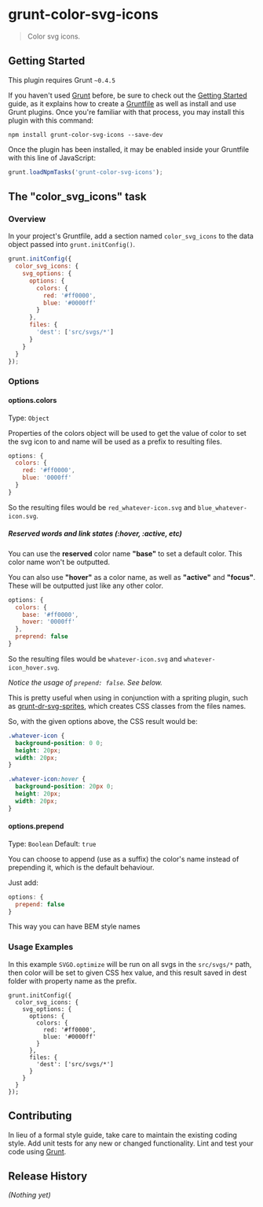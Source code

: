 # grunt-color-svg-icons

> Color svg icons.

## Getting Started
This plugin requires Grunt `~0.4.5`

If you haven't used [Grunt](http://gruntjs.com/) before, be sure to check out the [Getting Started](http://gruntjs.com/getting-started) guide, as it explains how to create a [Gruntfile](http://gruntjs.com/sample-gruntfile) as well as install and use Grunt plugins. Once you're familiar with that process, you may install this plugin with this command:

```shell
npm install grunt-color-svg-icons --save-dev
```

Once the plugin has been installed, it may be enabled inside your Gruntfile with this line of JavaScript:

```js
grunt.loadNpmTasks('grunt-color-svg-icons');
```

## The "color_svg_icons" task

### Overview
In your project's Gruntfile, add a section named `color_svg_icons` to the data object passed into `grunt.initConfig()`.

```js
grunt.initConfig({
  color_svg_icons: {
    svg_options: {
      options: {
        colors: {
          red: '#ff0000',
          blue: '#0000ff'
        }
      },
      files: {
        'dest': ['src/svgs/*']
      }
    }
  }
});
```

### Options

#### options.colors
Type: `Object`

Properties of the colors object will be used to get the value of color to set the svg icon to and name will be used as a prefix to resulting files.

```js
options: {
  colors: {
    red: '#ff0000',
    blue: '0000ff'
  }
}
```

So the resulting files would be `red_whatever-icon.svg` and `blue_whatever-icon.svg`.

##### Reserved words and link states (:hover, :active, etc)

You can use the **reserved** color name **"base"** to set a default color. This color name won't be outputted.

You can also use **"hover"** as a color name, as well as **"active"** and **"focus"**. These will be outputted just like any other color.

```js
options: {
  colors: {
    base: '#ff0000',
    hover: '0000ff'
  },
  preprend: false
}
```

So the resulting files would be `whatever-icon.svg` and `whatever-icon_hover.svg`.

_Notice the usage of `prepend: false`. See below._

This is pretty useful when using in conjunction with a spriting plugin, such as [grunt-dr-svg-sprites](https://github.com/drdk/grunt-dr-svg-sprites), which creates CSS classes from the files names.

So, with the given options above, the CSS result would be:

```css
.whatever-icon {
  background-position: 0 0;
  height: 20px;
  width: 20px;
}

.whatever-icon:hover {
  background-position: 20px 0;
  height: 20px;
  width: 20px;
}
```

#### options.prepend
Type: `Boolean` Default: `true`

You can choose to append (use as a suffix) the color's name instead of prepending it, which is the default behaviour.

Just add:

```js
options: {
  prepend: false
}
```

This way you can have BEM style names

### Usage Examples
In this example `SVGO.optimize` will be run on all svgs in the `src/svgs/*` path, then color will be set to given CSS hex value, and this result saved in dest folder with property name as the prefix.

```
grunt.initConfig({
  color_svg_icons: {
    svg_options: {
      options: {
        colors: {
          red: '#ff0000',
          blue: '#0000ff'
        }
      },
      files: {
        'dest': ['src/svgs/*']
      }
    }
  }
});
```

## Contributing
In lieu of a formal style guide, take care to maintain the existing coding style. Add unit tests for any new or changed functionality. Lint and test your code using [Grunt](http://gruntjs.com/).

## Release History
_(Nothing yet)_
